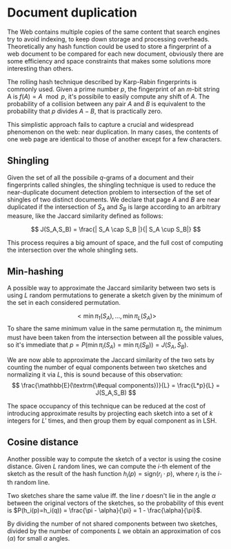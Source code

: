 # Document duplication
The Web contains multiple copies of the same content that search engines try to avoid indexing, to keep down storage and processing overheads.
Theoretically any hash function could be used to store a fingerprint of a web document to be compared for each new document, obviously there are some efficiency and space constraints that makes some solutions more interesting than others.

The rolling hash technique described by Karp-Rabin fingerprints is commonly used.
Given a prime number $p$, the fingerprint of an $m$-bit string A is $f(A) = A\mod p$, it's possibile to easily compute any shift of $A$.
The probability of a collision between any pair $A$ and $B$ is equivalent to the probability that $p$ divides $A-B$, that is practically zero.

This simplistic approach fails to capture a crucial and widespread phenomenon on the web: near duplication.
In many cases, the contents of one web page are identical to those of another except for a few characters.

## Shingling
Given the set of all the possibile $q$-grams of a document and their fingerprints called shingles, the shingling technique is used to reduce the near-duplicate document detection problem to intersection of the set of shingles of two distinct documents.
We declare that page $A$ and $B$ are near duplicated if the intersection of $S_A$ and $S_B$ is large according to an arbitrary measure, like the Jaccard similarity defined as follows:

$$
J(S_A,S_B) = \frac{| S_A \cap S_B |}{| S_A \cup S_B|}
$$

This process requires a big amount of space, and the full cost of computing the intersection over the whole shingling sets.

## Min-hashing
A possible way to approximate the Jaccard similarity between two sets is using $L$ random permutations to generate a sketch given by the minimum of the set in each considered permutation.

$$
< \min\pi_1(S_A), \dots, \min\pi_L(S_A) >
$$
To share the same minimum value in the same permutation $\pi_i$, the minimum must have been taken from the intersection between all the possible values, so it's immediate that $p = P(\min\pi_i(S_A)=\min\pi_i(S_B))=J(S_A,S_B)$.

We are now able to approximate the Jaccard similarity of the two sets by counting the number of equal components between two sketches and normalizing it via $L$, this is sound because of this observation:
$$
\frac{\mathbb{E}(\textrm{\#equal components})}{L} = \frac{L*p}{L} = J(S_A,S_B)
$$

The space occupancy of this technique can be reduced at the cost of introducing approximate results by projecting each sketch into a set of $k$ integers for $L'$ times, and then group them by equal component as in LSH.

## Cosine distance
Another possible way to compute the sketch of a vector is using the cosine distance.
Given $L$ random lines, we can compute the $i$-th element of the sketch as the result of the hash function $h_i(p) = \textrm{sign} ( r_i \cdot p )$, where $r_i$ is the $i$-th random line.

Two sketches share the same value iff. the line $r$ doesn't lie in the angle $\alpha$ between the original vectors of the sketches, so the probability of this event is $P(h_i(p)=h_i(q)) = \frac{\pi - \alpha}{\pi} = 1 - \frac{\alpha}{\pi}$.

By dividing the number of not shared components between two sketches, divided by the number of components $L$ we obtain an approximation of $\cos(\alpha)$ for small $\alpha$ angles.
